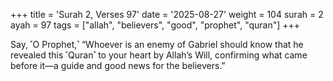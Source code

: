 +++
title = 'Surah 2, Verses 97'
date = '2025-08-27'
weight = 104
surah = 2
ayah = 97
tags = ["allah", "believers", "good", "prophet", "quran"]
+++

Say, ˹O Prophet,˺ “Whoever is an enemy of Gabriel should know that he revealed this ˹Quran˺ to your heart by Allah’s Will, confirming what came before it—a guide and good news for the believers.”